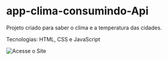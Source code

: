 # app-clima-consumindo-Api
Projeto criado para saber o clima e a temperatura das cidades.

Tecnologias: HTML, CSS e JavaScript 

![Acesse o Site]( https://mateuschagas-pw.github.io/app-clima-consumindo-Api/)
